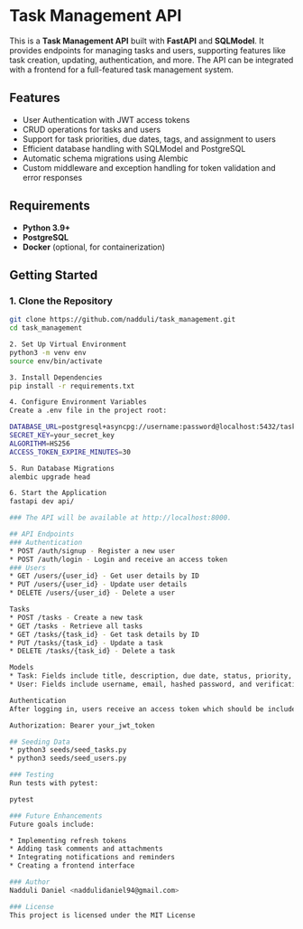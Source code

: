 # Task Management API

This is a **Task Management API** built with **FastAPI** and **SQLModel**. It provides endpoints for managing tasks and users, supporting features like task creation, updating, authentication, and more. The API can be integrated with a frontend for a full-featured task management system.

## Features

- User Authentication with JWT access tokens
- CRUD operations for tasks and users
- Support for task priorities, due dates, tags, and assignment to users
- Efficient database handling with SQLModel and PostgreSQL
- Automatic schema migrations using Alembic
- Custom middleware and exception handling for token validation and error responses

## Requirements

- **Python 3.9+**
- **PostgreSQL**
- **Docker** (optional, for containerization)

## Getting Started

### 1. Clone the Repository

```bash
git clone https://github.com/nadduli/task_management.git
cd task_management

2. Set Up Virtual Environment
python3 -m venv env
source env/bin/activate

3. Install Dependencies
pip install -r requirements.txt

4. Configure Environment Variables
Create a .env file in the project root:

DATABASE_URL=postgresql+asyncpg://username:password@localhost:5432/task_db
SECRET_KEY=your_secret_key
ALGORITHM=HS256
ACCESS_TOKEN_EXPIRE_MINUTES=30

5. Run Database Migrations
alembic upgrade head

6. Start the Application
fastapi dev api/

### The API will be available at http://localhost:8000.

## API Endpoints
### Authentication
* POST /auth/signup - Register a new user
* POST /auth/login - Login and receive an access token
### Users
* GET /users/{user_id} - Get user details by ID
* PUT /users/{user_id} - Update user details
* DELETE /users/{user_id} - Delete a user

Tasks
* POST /tasks - Create a new task
* GET /tasks - Retrieve all tasks
* GET /tasks/{task_id} - Get task details by ID
* PUT /tasks/{task_id} - Update a task
* DELETE /tasks/{task_id} - Delete a task

Models
* Task: Fields include title, description, due date, status, priority, assigned user, and tags.
* User: Fields include username, email, hashed password, and verification status.

Authentication
After logging in, users receive an access token which should be included in the Authorization header for protected routes:

Authorization: Bearer your_jwt_token

## Seeding Data
* python3 seeds/seed_tasks.py
* python3 seeds/seed_users.py

### Testing
Run tests with pytest:

pytest

### Future Enhancements
Future goals include:

* Implementing refresh tokens
* Adding task comments and attachments
* Integrating notifications and reminders
* Creating a frontend interface

### Author
Nadduli Daniel <naddulidaniel94@gmail.com>

### License
This project is licensed under the MIT License